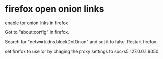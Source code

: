 # firefox open onion links

enable tor onion links in firefox

Got to "about:config" in firefox.

Search for "network.dns.blockDotOnion"  and set it to false.
Restart firefox.

set firefox to use tor by chaging the proxy settings to socks5 127.0.0.1 9050

